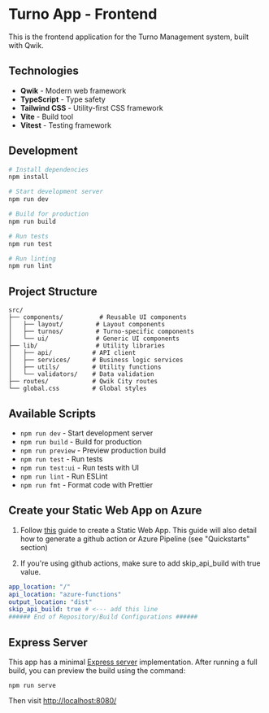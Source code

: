 # Turno App - Frontend

This is the frontend application for the Turno Management system, built with Qwik.

## Technologies

- **Qwik** - Modern web framework
- **TypeScript** - Type safety
- **Tailwind CSS** - Utility-first CSS framework
- **Vite** - Build tool
- **Vitest** - Testing framework

## Development

```bash
# Install dependencies
npm install

# Start development server
npm run dev

# Build for production
npm run build

# Run tests
npm run test

# Run linting
npm run lint
```

## Project Structure

```
src/
├── components/          # Reusable UI components
│   ├── layout/         # Layout components
│   ├── turnos/         # Turno-specific components
│   └── ui/             # Generic UI components
├── lib/                # Utility libraries
│   ├── api/           # API client
│   ├── services/      # Business logic services
│   ├── utils/         # Utility functions
│   └── validators/    # Data validation
├── routes/            # Qwik City routes
└── global.css         # Global styles
```

## Available Scripts

- `npm run dev` - Start development server
- `npm run build` - Build for production
- `npm run preview` - Preview production build
- `npm run test` - Run tests
- `npm run test:ui` - Run tests with UI
- `npm run lint` - Run ESLint
- `npm run fmt` - Format code with Prettier

## Create your Static Web App on Azure

1. Follow [this](https://learn.microsoft.com/en-us/azure/static-web-apps/overview) guide to create a Static Web App. This guide will also detail how to generate a github action or Azure Pipeline (see "Quickstarts" section)

2. If you're using github actions, make sure to add skip_api_build with true value.

```yml
app_location: "/"
api_location: "azure-functions"
output_location: "dist"
skip_api_build: true # <--- add this line
###### End of Repository/Build Configurations ######
```

## Express Server

This app has a minimal [Express server](https://expressjs.com/) implementation. After running a full build, you can preview the build using the command:

```
npm run serve
```

Then visit [http://localhost:8080/](http://localhost:8080/)
